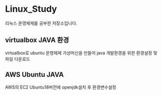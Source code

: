 # Linux_Study
리눅스 운영체제를 공부한 저장소입니다.

## virtualbox JAVA 환경
virtualbox로 ubuntu 운영체제 가상머신을 만들어 java 개발환경을 위한 환경설정 및 파일 다운로드

## AWS Ubuntu JAVA
AWS의 EC2 Ubuntu18버전에 openjdk설치 후 환경변수설정
